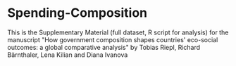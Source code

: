 # Spending-Composition
This is the Supplementary Material (full dataset, R script for analysis) for the manuscript "How government composition shapes countries' eco-social outcomes: a global comparative analysis" by Tobias Riepl, Richard Bärnthaler, Lena Kilian and Diana Ivanova
